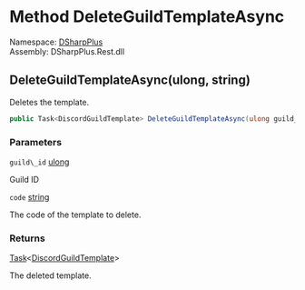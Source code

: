 # Method DeleteGuildTemplateAsync

Namespace: [DSharpPlus](DSharpPlus.md)  
Assembly: DSharpPlus.Rest.dll

## <a id="DSharpPlus_DiscordRestClient_DeleteGuildTemplateAsync_System_UInt64_System_String_"></a>DeleteGuildTemplateAsync\(ulong, string\)

Deletes the template.

```csharp
public Task<DiscordGuildTemplate> DeleteGuildTemplateAsync(ulong guild_id, string code)
```

### Parameters

`guild\_id` [ulong](https://learn.microsoft.com/dotnet/api/system.uint64)

Guild ID

`code` [string](https://learn.microsoft.com/dotnet/api/system.string)

The code of the template to delete.

### Returns

[Task](https://learn.microsoft.com/dotnet/api/system.threading.tasks.task\-1)<[DiscordGuildTemplate](DSharpPlus.Entities.DiscordGuildTemplate.md)\>

The deleted template.

